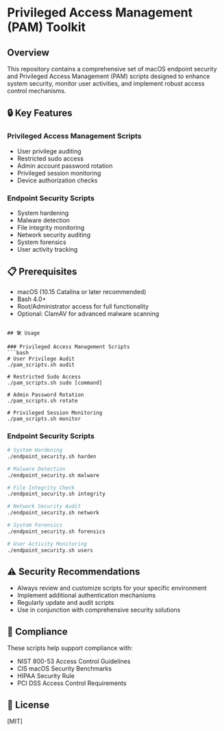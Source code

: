 # Privileged Access Management (PAM) Toolkit

## Overview
This repository contains a comprehensive set of macOS endpoint security and Privileged Access Management (PAM) scripts designed to enhance system security, monitor user activities, and implement robust access control mechanisms.

## 🔒 Key Features

### Privileged Access Management Scripts
- User privilege auditing
- Restricted sudo access
- Admin account password rotation
- Privileged session monitoring
- Device authorization checks

### Endpoint Security Scripts
- System hardening
- Malware detection
- File integrity monitoring
- Network security auditing
- System forensics
- User activity tracking

## 📋 Prerequisites
- macOS (10.15 Catalina or later recommended)
- Bash 4.0+
- Root/Administrator access for full functionality
- Optional: ClamAV for advanced malware scanning

```

## 🛠 Usage

### Privileged Access Management Scripts
```bash
# User Privilege Audit
./pam_scripts.sh audit

# Restricted Sudo Access
./pam_scripts.sh sudo [command]

# Admin Password Rotation
./pam_scripts.sh rotate

# Privileged Session Monitoring
./pam_scripts.sh monitor
```

### Endpoint Security Scripts
```bash
# System Hardening
./endpoint_security.sh harden

# Malware Detection
./endpoint_security.sh malware

# File Integrity Check
./endpoint_security.sh integrity

# Network Security Audit
./endpoint_security.sh network

# System Forensics
./endpoint_security.sh forensics

# User Activity Monitoring
./endpoint_security.sh users
```

## ⚠️ Security Recommendations
- Always review and customize scripts for your specific environment
- Implement additional authentication mechanisms
- Regularly update and audit scripts
- Use in conjunction with comprehensive security solutions

## 🔐 Compliance
These scripts help support compliance with:
- NIST 800-53 Access Control Guidelines
- CIS macOS Security Benchmarks
- HIPAA Security Rule
- PCI DSS Access Control Requirements

## 📄 License
[MIT]
